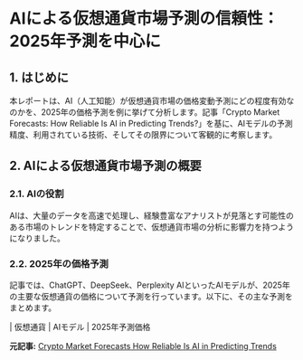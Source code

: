 # AIによる仮想通貨市場予測の信頼性：2025年予測を中心に

## 1. はじめに

本レポートは、AI（人工知能）が仮想通貨市場の価格変動予測にどの程度有効なのかを、2025年の価格予測を例に挙げて分析します。記事「Crypto Market Forecasts: How Reliable Is AI in Predicting Trends?」を基に、AIモデルの予測精度、利用されている技術、そしてその限界について客観的に考察します。

## 2. AIによる仮想通貨市場予測の概要

### 2.1. AIの役割

AIは、大量のデータを高速で処理し、経験豊富なアナリストが見落とす可能性のある市場のトレンドを特定することで、仮想通貨市場の分析に影響力を持つようになりました。

### 2.2. 2025年の価格予測

記事では、ChatGPT、DeepSeek、Perplexity AIといったAIモデルが、2025年の主要な仮想通貨の価格について予測を行っています。以下に、その主な予測をまとめます。

| 仮想通貨 | AIモデル | 2025年予測価格 

**元記事:** [Crypto Market Forecasts How Reliable Is AI in Predicting Trends](https://www.analyticsinsight.net/cryptocurrency-analytics-insight/crypto-market-forecasts-how-reliable-is-ai-in-predicting-trends)